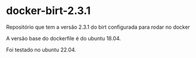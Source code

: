 # docker-birt-2.3.1
Repositório que tem a versão 2.3.1 do birt configurada para rodar no docker

A versão base do dockerfile é do ubuntu 18.04.

Foi testado no ubuntu 22.04.
